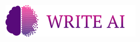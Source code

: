 <a href="writeai.app">
<p align="center">
<img height="100" src="https://raw.githubusercontent.com/siliconvallii/writeai/master/assets/images/title.png?token=ATJVR5AELZK5ENQYT2V7D3DBNQWPC"/>
</p>
</a>